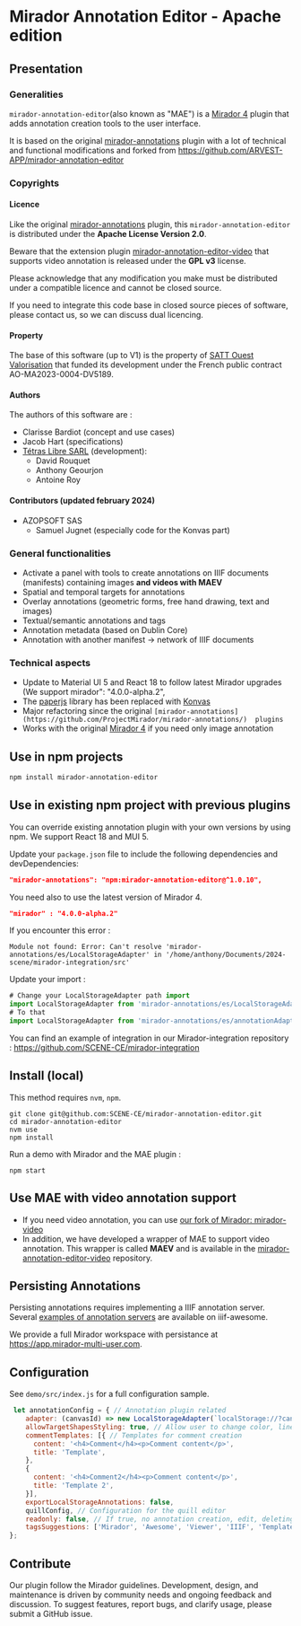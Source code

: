 # Mirador Annotation Editor - Apache edition

## Presentation

### Generalities

`mirador-annotation-editor`(also known as "MAE") is a [Mirador 4](https://github.com/projectmirador/mirador) plugin that 
adds annotation creation tools to the user interface. 

It is based on the original [mirador-annotations](https://github.com/ProjectMirador/mirador-annotations/) plugin with a
lot of technical and functional modifications and forked from https://github.com/ARVEST-APP/mirador-annotation-editor

### Copyrights

#### Licence

Like the original [mirador-annotations](https://github.com/ProjectMirador/mirador-annotations/) plugin, this 
`mirador-annotation-editor` is distributed under the **Apache License Version 2.0**.

Beware that the extension plugin [mirador-annotation-editor-video](https://github.com/SCENE-CE/mirador-annotation-editor-video) 
that supports video annotation is released under the **GPL v3** license.

Please acknowledge that any modification you make must be distributed under a compatible licence and cannot be closed 
source.

If you need to integrate this code base in closed source pieces of software, please contact us, so we can discuss dual 
licencing. 

#### Property

The base of this software (up to V1) is the property of [SATT Ouest Valorisation](https://www.ouest-valorisation.fr/) 
that funded its development under the French public contract AO-MA2023-0004-DV5189.

#### Authors 

The authors of this software are :

- Clarisse Bardiot (concept and use cases)
- Jacob Hart (specifications)
- [Tétras Libre SARL](https://tetras-libre.fr) (development):
  - David Rouquet
  - Anthony Geourjon
  - Antoine Roy

#### Contributors (updated february 2024)

- AZOPSOFT SAS 
  - Samuel Jugnet (especially code for the Konvas part)

### General functionalities 

- Activate a panel with tools to create annotations on IIIF documents (manifests) containing images **and videos with 
MAEV**
- Spatial and temporal targets for annotations
- Overlay annotations (geometric forms, free hand drawing, text and images)
- Textual/semantic annotations and tags
- Annotation metadata (based on Dublin Core)
- Annotation with another manifest -> network of IIIF documents

### Technical aspects 

- Update to Material UI 5 and React 18 to follow latest Mirador upgrades (We support mirador": "4.0.0-alpha.2",
- The [paperjs](http://paperjs.org/ ) library has been replaced with [Konvas](https://konvajs.org) 
- Major refactoring since the original `[mirador-annotations](https://github.com/ProjectMirador/mirador-annotations/) 
plugins`
- Works with the original [Mirador 4](https://github.com/projectmirador/mirador) if you need only image annotation

## Use in npm projects

```bash
npm install mirador-annotation-editor
```

## Use in existing npm project with previous plugins

You can override existing annotation plugin with your own versions by using npm. We support React 18 and MUI 5.

Update your `package.json` file to include the following dependencies and devDependencies:
```json
"mirador-annotations": "npm:mirador-annotation-editor@^1.0.10",
```

You need also to use the latest version of Mirador 4.

```json
"mirador" : "4.0.0-alpha.2"
```

If you encounter this error : 

```
Module not found: Error: Can't resolve 'mirador-annotations/es/LocalStorageAdapter' in '/home/anthony/Documents/2024-scene/mirador-integration/src'
```
Update your import :

```js
# Change your LocalStorageAdapter path import
import LocalStorageAdapter from 'mirador-annotations/es/LocalStorageAdapter';
# To that
import LocalStorageAdapter from 'mirador-annotations/es/annotationAdapter/LocalStorageAdapter';
```

You can find an example of integration in our Mirador-integration repository : 
https://github.com/SCENE-CE/mirador-integration

## Install (local)

This method requires `nvm`, `npm`.

```
git clone git@github.com:SCENE-CE/mirador-annotation-editor.git
cd mirador-annotation-editor
nvm use
npm install
```

Run a demo with Mirador and the MAE plugin :

```
npm start
```

## Use MAE with video annotation support
- If you need video annotation, you can use 
[our fork of Mirador: mirador-video](https://github.com/SCENE-CE/mirador-video)
- In addition, we have developed a wrapper of MAE to support video annotation. This wrapper is called **MAEV** and is
available in the [mirador-annotation-editor-video](https://github.com/SCENE-CE/mirador-annotation-editor-video)
repository.


## Persisting Annotations
Persisting annotations requires implementing a IIIF annotation server. Several 
[examples of annotation servers](https://github.com/IIIF/awesome-iiif#annotation-servers) are available on iiif-awesome.

We provide a full Mirador workspace with persistance at https://app.mirador-multi-user.com.

## Configuration 

See `demo/src/index.js` for a full configuration sample.

```js
 let annotationConfig = { // Annotation plugin related
    adapter: (canvasId) => new LocalStorageAdapter(`localStorage://?canvasId=${canvasId}`, 'Anonymous User'), // Adapter to persist annotations
    allowTargetShapesStyling: true, // Allow user to change color, line ... Color rendering is not fully supported by Mirador viewer in some case
    commentTemplates: [{ // Templates for comment creation
      content: '<h4>Comment</h4><p>Comment content</p>',
      title: 'Template',
    },
    {
      content: '<h4>Comment2</h4><p>Comment content</p>',
      title: 'Template 2',
    }],
    exportLocalStorageAnnotations: false, 
    quillConfig, // Configuration for the quill editor
    readonly: false, // If true, no annotation creation, edit, deleting is allowed
    tagsSuggestions: ['Mirador', 'Awesome', 'Viewer', 'IIIF', 'Template'], // Tags suggestions for autocompletion
};
```

## Contribute

Our plugin follow the Mirador guidelines. Development, design, and maintenance is driven by community needs and ongoing
feedback and discussion.
To suggest features, report bugs, and clarify usage, please submit a GitHub issue.

